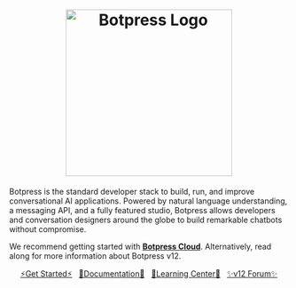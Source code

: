 <h1 align="center">
  <a href="https://botpress.com">
    <img width=300 src="https://user-images.githubusercontent.com/955524/207101937-d1cc88a0-2773-4df7-9b29-9f7769ba1dd1.png" alt="Botpress Logo"/>  
  </a>
</h1>

Botpress is the standard developer stack to build, run, and improve conversational AI applications. Powered by natural language understanding, a messaging API, and a fully featured studio, Botpress allows developers and conversation designers around the globe to build remarkable chatbots without compromise.

We recommend getting started with **[Botpress Cloud](https://sso.botpress.cloud/registration)**. Alternatively, read along for more information about Botpress v12.

</hr>

<p align="center">
    <a href="https://v12.botpress.com/overview/quickstart/installation" class="btn btn-default btn-lg">
        ⚡Get Started⚡</a>
    &nbsp;
    <a href="https://v12.botpress.com/" class="btn btn-default btn-lg">
        📕Documentation📕</a>
    &nbsp; 
    <a href="https://learn.botpress.com/" class="btn btn-default btn-lg">
        🧠Learning Center🧠</a>
    &nbsp;
    <a href="https://github.com/botpress/botpress/discussions" class="btn btn-default btn-lg">
        ✨v12 Forum✨
    </a>
</p>
